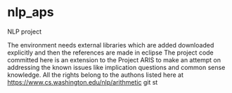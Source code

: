 # nlp_aps
NLP project

The environment needs external libraries which are added downloaded explicitly and then the references are made in eclipse
The project code committed here is an extension to the Project ARIS to make an attempt on addressing the known issues like implication questions and common sense knowledge. All the rights belong to  the authons listed here at https://www.cs.washington.edu/nlp/arithmetic 
git st